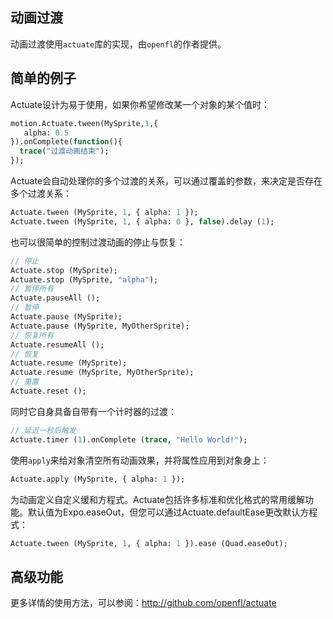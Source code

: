 ## 动画过渡

动画过渡使用`actuate`库的实现，由`openfl`的作者提供。

## 简单的例子

Actuate设计为易于使用，如果你希望修改某一个对象的某个值时：

```haxe
motion.Actuate.tween(MySprite,1,{
   alpha: 0.5
}).onComplete(function(){
  trace("过渡动画结束");
});
```

Actuate会自动处理你的多个过渡的关系，可以通过覆盖的参数，来决定是否存在多个过渡关系：

```haxe
Actuate.tween (MySprite, 1, { alpha: 1 });
Actuate.tween (MySprite, 1, { alpha: 0 }, false).delay (1);
```

也可以很简单的控制过渡动画的停止与恢复：

```haxe
// 停止
Actuate.stop (MySprite);
Actuate.stop (MySprite, "alpha");
// 暂停所有
Actuate.pauseAll ();
// 暂停
Actuate.pause (MySprite);
Actuate.pause (MySprite, MyOtherSprite);
// 恢复所有
Actuate.resumeAll ();
// 恢复
Actuate.resume (MySprite);
Actuate.resume (MySprite, MyOtherSprite);
// 重置
Actuate.reset ();
```

同时它自身具备自带有一个计时器的过渡：

```haxe
// 延迟一秒后触发
Actuate.timer (1).onComplete (trace, "Hello World!");
```

使用`apply`来给对象清空所有动画效果，并将属性应用到对象身上：

```haxe
Actuate.apply (MySprite, { alpha: 1 });
```

为动画定义自定义缓和方程式。Actuate包括许多标准和优化格式的常用缓解功能。默认值为Expo.easeOut，但您可以通过Actuate.defaultEase更改默认方程式：

```haxe
Actuate.tween (MySprite, 1, { alpha: 1 }).ease (Quad.easeOut);
```



## 高级功能

更多详情的使用方法，可以参阅：http://github.com/openfl/actuate